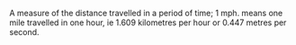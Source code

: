 A measure of the distance travelled in a period of time; 1 mph. means
one mile travelled in one hour, ie 1.609 kilometres per hour or 0.447
metres per second.
